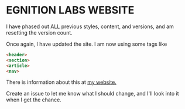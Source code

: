 # EGNITION LABS WEBSITE
I have phased out ALL previous styles, content, and versions, and am resetting the version count.

Once again, I have updated the site. I am now using some tags like
```html
<header>
<section>
<article>
<nav>
```

There is information about this at [my website.](https://rowan.cementhorizon.com)

Create an issue to let me know what I should change, and I'll look into it when I get the chance. 
